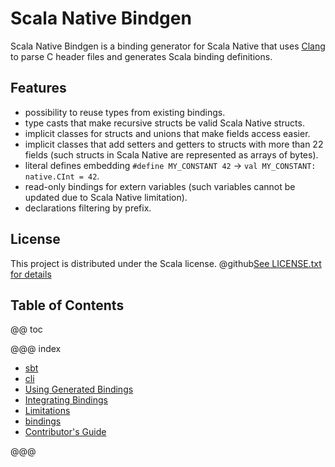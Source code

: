 # Scala Native Bindgen

Scala Native Bindgen is a binding generator for Scala Native that uses [Clang] to
parse C header files and generates Scala binding definitions.

## Features

* possibility to reuse types from existing bindings.
* type casts that make recursive structs be valid Scala Native structs.
* implicit classes for structs and unions that make fields access easier.
* implicit classes that add setters and getters to structs with more than 22 fields (such structs in Scala
  Native are represented as arrays of bytes).
* literal defines embedding `#define MY_CONSTANT 42` → `val MY_CONSTANT: native.CInt = 42`.
* read-only bindings for extern variables (such variables cannot be updated due to Scala Native limitation).
* declarations filtering by prefix.

## License

This project is distributed under the Scala license.
@github[See LICENSE.txt for details](/LICENSE.txt)

 [Clang]: https://clang.llvm.org/

## Table of Contents

@@ toc

@@@ index

* [sbt](sbt.md)
* [cli](cli.md)
* [Using Generated Bindings](using-generated-bindings.md)
* [Integrating Bindings](integrating-bindings.md)
* [Limitations](limitations.md)
* [bindings](bindings/index.md)
* [Contributor's Guide](contrib/index.md)

@@@
